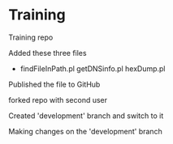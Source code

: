 Training
========

Training repo

Added these three files
 - findFileInPath.pl  getDNSinfo.pl  hexDump.pl

Published the file to GitHub

forked repo with second user

Created 'development' branch and switch to it

Making changes on the 'development' branch

